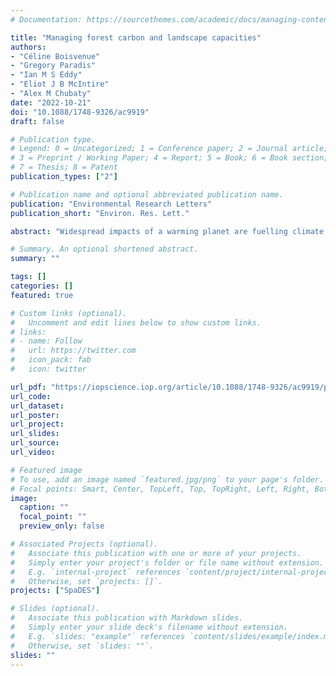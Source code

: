 ```yaml
---
# Documentation: https://sourcethemes.com/academic/docs/managing-content/

title: "Managing forest carbon and landscape capacities"
authors:
- "Céline Boisvenue"
- "Gregory Paradis"
- "Ian M S Eddy"
- "Eliot J B McIntire"
- "Alex M Chubaty"
date: "2022-10-21"
doi: "10.1088/1748-9326/ac9919"
draft: false

# Publication type.
# Legend: 0 = Uncategorized; 1 = Conference paper; 2 = Journal article;
# 3 = Preprint / Working Paper; 4 = Report; 5 = Book; 6 = Book section;
# 7 = Thesis; 8 = Patent
publication_types: ["2"]

# Publication name and optional abbreviated publication name.
publication: "Environmental Research Letters"
publication_short: "Environ. Res. Lett."

abstract: "Widespread impacts of a warming planet are fuelling climate change mitigation efforts world-wide. Decision makers are turning to forests, the largest terrestrial primary producer, as a nature-based contribution to mitigation efforts. Resource-based economies, however, have yet to include carbon (C) in their resource planning, slowing the implementation of these important measures for atmospheric greenhouse gas reduction. The realisation of forest mitigation potential depends greatly on our ability to integrate C-sequestration practices in our forest management applications. This requires robust C-estimates, an understanding of the natural potential for a specific landscape to sequester C, the current state of the landscape relative to this potential, and the evaluation of management practices as a tool to sequester forest C in the midst of all the other values forests offer humans. Discrepancies between models used in management decisions and C estimation are the first hurdle impeding the application of forest-based mitigation strategies. Here, we combine forest disturbance and management models with a well-established C model on an open-source simulation platform. We then use the modelling system to produce C estimates of the natural C-holding capacity (potential) and two management scenarios for a study area in BC, Canada. Our simulations provide an essential metric if forests are to be managed for C-sequestration: the natural landscape C-holding capacity. Our simulations also point to a decreasing trend in simulated C on the study area over time and to a bias of the current C-levels compared to the landscape C-holding capacity (477 vs 405.5 MtC). Our explanations for this bias may provide an avenue for improved current C-state estimates. We provide a framework and the information needed for the implementation of nature-based solutions using forests for climate change mitigation. This study is a step towards modelling systems that can unify scientifically based forest management and informed C-management."

# Summary. An optional shortened abstract.
summary: ""

tags: []
categories: []
featured: true

# Custom links (optional).
#   Uncomment and edit lines below to show custom links.
# links:
# - name: Follow
#   url: https://twitter.com
#   icon_pack: fab
#   icon: twitter

url_pdf: "https://iopscience.iop.org/article/10.1088/1748-9326/ac9919/pdf"
url_code:
url_dataset:
url_poster:
url_project:
url_slides:
url_source:
url_video:

# Featured image
# To use, add an image named `featured.jpg/png` to your page's folder. 
# Focal points: Smart, Center, TopLeft, Top, TopRight, Left, Right, BottomLeft, Bottom, BottomRight.
image:
  caption: ""
  focal_point: ""
  preview_only: false

# Associated Projects (optional).
#   Associate this publication with one or more of your projects.
#   Simply enter your project's folder or file name without extension.
#   E.g. `internal-project` references `content/project/internal-project/index.md`.
#   Otherwise, set `projects: []`.
projects: ["SpaDES"]

# Slides (optional).
#   Associate this publication with Markdown slides.
#   Simply enter your slide deck's filename without extension.
#   E.g. `slides: "example"` references `content/slides/example/index.md`.
#   Otherwise, set `slides: ""`.
slides: ""
---
```

